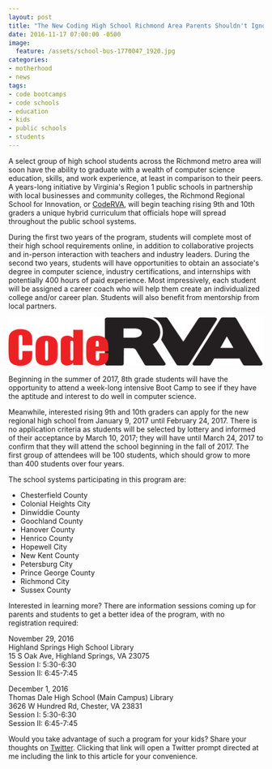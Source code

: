 ```yaml
---
layout: post
title: "The New Coding High School Richmond Area Parents Shouldn't Ignore"
date: 2016-11-17 07:00:00 -0500
image:
  feature: /assets/school-bus-1770047_1920.jpg
categories:
- motherhood
- news
tags:
- code bootcamps
- code schools
- education
- kids
- public schools
- students
---
```

A select group of high school students across the Richmond metro area will soon have the ability to graduate with a wealth of computer science education, skills, and work experience, at least in comparison to their peers. <!--more-->A years-long initiative by Virginia's Region 1 public schools in partnership with local businesses and community colleges, the Richmond Regional School for Innovation, or [CodeRVA](http://coderva.org), will begin teaching rising 9th and 10th graders a unique hybrid curriculum that officials hope will spread throughout the public school systems.

During the first two years of the program, students will complete most of their high school requirements online, in addition to collaborative projects and in-person interaction with teachers and industry leaders. During the second two years, students will have opportunities to obtain an associate's degree in computer science, industry certifications, and internships with potentially 400 hours of paid experience. Most impressively, each student will be assigned a career coach who will help them create an individualized college and/or career plan. Students will also benefit from mentorship from local partners.

![CodeRVA Logo](https://raw.githubusercontent.com/chznbaum/mernmom/master/assets/CodeRVALogo.png)

Beginning in the summer of 2017, 8th grade students will have the opportunity to attend a week-long intensive Boot Camp to see if they have the aptitude and interest to do well in computer science.

Meanwhile, interested rising 9th and 10th graders can apply for the new regional high school from January 9, 2017 until February 24, 2017. There is no application criteria as students will be selected by lottery and informed of their acceptance by March 10, 2017; they will have until March 24, 2017 to confirm that they will attend the school beginning in the fall of 2017. The first group of attendees will be 100 students, which should grow to more than 400 students over four years.

The school systems participating in this program are:

* Chesterfield County
* Colonial Heights City
* Dinwiddie County
* Goochland County
* Hanover County
* Henrico County
* Hopewell City
* New Kent County
* Petersburg City
* Prince George County
* Richmond City
* Sussex County

Interested in learning more? There are information sessions coming up for parents and students to get a better idea of the program, with no registration required:

November 29, 2016  
Highland Springs High School Library  
15 S Oak Ave, Highland Springs, VA 23075  
Session I: 5:30-6:30  
Session II: 6:45-7:45  

December 1, 2016  
Thomas Dale High School (Main Campus) Library  
3626 W Hundred Rd, Chester, VA 23831  
Session I: 5:30-6:30  
Session II: 6:45-7:45  

Would you take advantage of such a program for your kids? Share your thoughts on [Twitter](https://twitter.com/intent/tweet?text=%40chznbaum&url=http%3A%2F%2Fmernmom.com%2F2016%2F11%2F17%2Fthe-new-coding-high-school-richmond-area-parents-shouldnt-ignore.html). Clicking that link will open a Twitter prompt directed at me including the link to this article for your convenience.